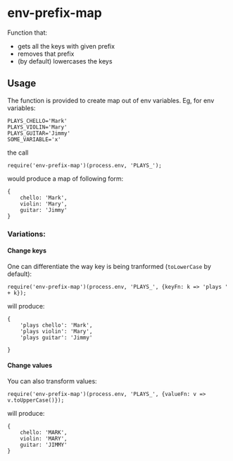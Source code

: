 # env-prefix-map

Function that:
  * gets all the keys with given prefix
  * removes that prefix
  * (by default) lowercases the keys

## Usage

The function is provided to create map out of env variables. Eg, for env variables:
```
PLAYS_CHELLO='Mark'
PLAYS_VIOLIN='Mary'
PLAYS_GUITAR='Jimmy'
SOME_VARIABLE='x'
```

the call

```
require('env-prefix-map')(process.env, 'PLAYS_');
```

would produce a map of following form:
```
{
    chello: 'Mark',
    violin: 'Mary',
    guitar: 'Jimmy'
}   
```

### Variations:

#### Change keys

One can differentiate the way key is being tranformed (`toLowerCase` by default):

```
require('env-prefix-map')(process.env, 'PLAYS_', {keyFn: k => 'plays ' + k});
```

will produce:
```
{
    'plays chello': 'Mark',
    'plays violin': 'Mary',
    'plays guitar': 'Jimmy'

}
```

#### Change values

You can also transform values:

```
require('env-prefix-map')(process.env, 'PLAYS_', {valueFn: v => v.toUpperCase()});
```

will produce:

```
{
    chello: 'MARK',
    violin: 'MARY',
    guitar: 'JIMMY'
}   
```
